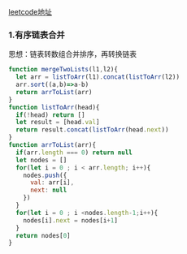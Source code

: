 [leetcode地址](https://leetcode-cn.com/problems/he-bing-liang-ge-pai-xu-de-lian-biao-lcof/)

### 1.有序链表合并
思想：链表转数组合并排序，再转换链表
```javascript
function mergeTwoLists(l1,l2){
  let arr = listToArr(l1).concat(listToArr(l2))
  arr.sort((a,b)=>a-b)
  return arrToList(arr)
}
function listToArr(head){
  if(!head) return []
  let result = [head.val]
  return result.concat(listToArr(head.next))
}
function arrToList(arr){
  if(arr.length === 0) return null
  let nodes = []
  for(let i = 0 ; i < arr.length; i++){
    nodes.push({
      val: arr[i],
      next: null
    })
  }
  for(let i = 0 ; i <nodes.length-1;i++){
    nodes[i].next = nodes[i+1]
  }
  return nodes[0]
}
```
